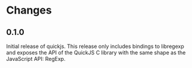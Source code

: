 # Changes

## 0.1.0

Initial release of quickjs. This release only includes bindings to libregexp and exposes the API of the QuickJS C library with the same shape as the JavaScript API: RegExp.

